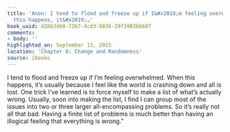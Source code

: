 ```yaml
---
title: 'Anon: I tend to flood and freeze up if I&#x2019;m feeling overwhelmed. When
  this happens, it&#x2019;…'
book_uuid: d28b3d60-73b7-4cd3-8836-29f3903bb687
comments:
- body: ''
highlighted_on: September 13, 2015
location: 'Chapter 8: Change and Randomness'
source: ibooks
---
```


I tend to flood and freeze up if I&#x2019;m feeling overwhelmed. When this happens, it&#x2019;s usually because I feel like the world is crashing down and all is lost. One trick I&#x2019;ve learned is to force myself to make a list of what&#x2019;s actually wrong. Usually, soon into making the list, I find I can group most of the issues into two or three larger all-encompassing problems. So it&#x2019;s really not all that bad. Having a finite list of problems is much better than having an illogical feeling that everything is wrong.&#x201D;
